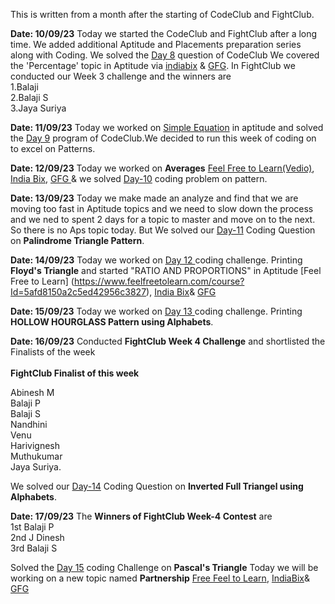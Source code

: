 This is written from a month after the starting of CodeClub and FightClub.

**Date: 10/09/23**
Today we started the CodeClub and FightClub after a long time.
We added additional Aptitude and Placements preparation series along with Coding.
We solved the [Day 8](https://onlinegdb.com/uLVTaDNC3) question of CodeClub
We covered the 'Percentage' topic in Aptitude via [indiabix](https://www.indiabix.com/aptitude/percentage/formulas) & [GFG](https://www.geeksforgeeks.org/percentage-aptitude-questions/).
In FightClub we conducted our Week 3 challenge and the winners are<br>
1.Balaji <br>
2.Balaji S <br>
3.Jaya Suriya <br>

**Date: 11/09/23**
Today we worked on [Simple Equation](geeksforgeeks.org/simplification-questions-aptitude/) in aptitude and solved the [Day 9](https://onlinegdb.com/vBz25ofJC) program of CodeClub.We decided to run this week of coding on to excel on Patterns.

**Date: 12/09/23**
Today we worked on **Averages**
[Feel Free to Learn(Vedio)](https://www.feelfreetolearn.com/course?Id=5afd5251a2c5ed42956c37b0),
[India Bix](https://www.indiabix.com/aptitude/average/formulas),
[GFG ](https://www.geeksforgeeks.org/average/)
& we solved [Day-10](https://onlinegdb.com/Z-dPzp-8j) coding problem on pattern.

**Date: 13/09/23**
Today we make made an analyze and find that we are moving too fast in Aptitude topics and we need to slow down the process and we ned to spent 2 days for a topic to master and move on to the next. So there is no Aps topic today. But We solved our [Day-11](https://onlinegdb.com/IZZBKGqnu) Coding Question on **Palindrome Triangle Pattern**.

**Date: 14/09/23**
Today we worked on [Day 12 ](https://onlinegdb.com/47KNi9vnb) coding challenge. Printing **Floyd's Triangle** and started "RATIO AND PROPORTIONS" in Aptitude
[Feel Free to Learn] (https://www.feelfreetolearn.com/course?Id=5afd8150a2c5ed42956c3827),
[India Bix](https://www.indiabix.com/aptitude/ratio-and-proportion/formulas)&
[GFG ]( https://www.geeksforgeeks.org/ratio-and-proportion-gq/)

**Date: 15/09/23**
Today we worked on [Day 13 ](https://onlinegdb.com/smOu14F4m) coding challenge. Printing **HOLLOW HOURGLASS Pattern using Alphabets**. 

**Date: 16/09/23**
Conducted **FightClub Week 4 Challenge** and shortlisted the Finalists of the week <br><br>
**FightClub Finalist of this week**

Abinesh M<br>
Balaji P<br>
Balaji S<br>
Nandhini<br>
Venu<br>
Harivignesh<br>
Muthukumar<br>
Jaya Suriya.<br>

We solved our [Day-14](https://onlinegdb.com/G621NLhjA) Coding Question on **Inverted Full Triangel using Alphabets**.

**Date: 17/09/23**
The **Winners of FightClub Week-4 Contest** are<br> 1st Balaji P<br>2nd J Dinesh<br> 3rd Balaji S<br>

Solved the [Day 15](https://onlinegdb.com/z2nSHpHFDQ) coding Challenge on **Pascal's Triangle**
Today we will be working on a new topic named **Partnership**
[Free Feel to Learn](https://www.feelfreetolearn.com/course?Id=5afd551aa2c5ed42956c37c0),
[IndiaBix](https://www.indiabix.com/aptitude/partnership/formulas)&
[GFG](https://www.geeksforgeeks.org/partnership/)




